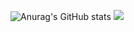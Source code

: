 ![Anurag's GitHub stats](https://github-readme-stats.vercel.app/api?username=iyes826&theme=dark&show_icons=true)
</a>
  <a href="https://www.instagram.com/iyes826_/">
    <img src="https://img.shields.io/badge/-@iyes826_-E4405F?logo=Instagram&logoColor=white"/>
  </a>

